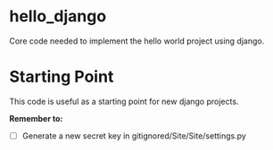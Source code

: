 # hello_django

Core code needed to implement the hello world project using django.

# Starting Point

This code is useful as a starting point for new django projects.

**Remember to:**

- [ ] Generate a new secret key in gitignored/Site/Site/settings.py

